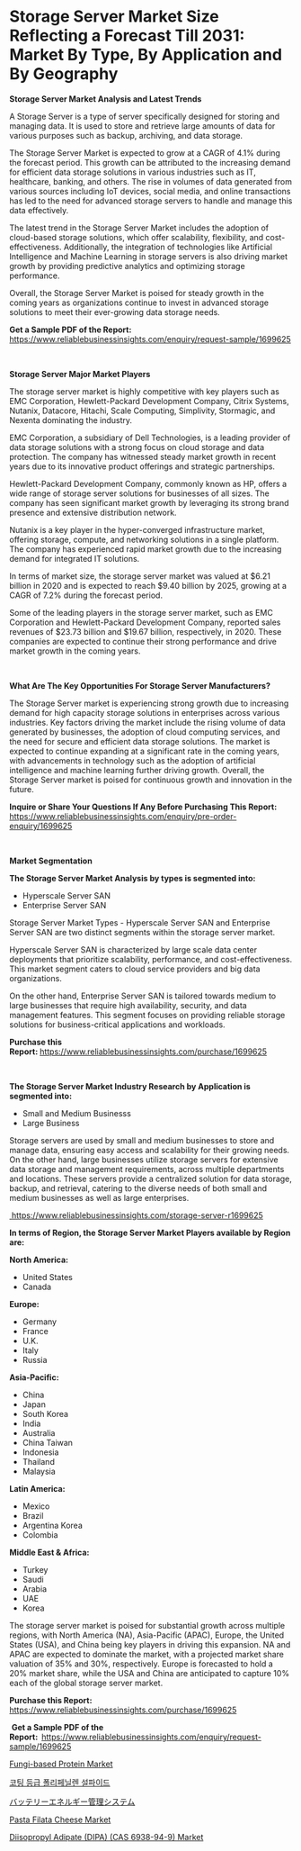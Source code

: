 <p><h1>Storage Server Market Size Reflecting a Forecast Till 2031: Market By Type, By Application and By Geography</h1></p><p><strong>Storage Server Market Analysis and Latest Trends</strong></p>
<p><p>A Storage Server is a type of server specifically designed for storing and managing data. It is used to store and retrieve large amounts of data for various purposes such as backup, archiving, and data storage.</p><p>The Storage Server Market is expected to grow at a CAGR of 4.1% during the forecast period. This growth can be attributed to the increasing demand for efficient data storage solutions in various industries such as IT, healthcare, banking, and others. The rise in volumes of data generated from various sources including IoT devices, social media, and online transactions has led to the need for advanced storage servers to handle and manage this data effectively.</p><p>The latest trend in the Storage Server Market includes the adoption of cloud-based storage solutions, which offer scalability, flexibility, and cost-effectiveness. Additionally, the integration of technologies like Artificial Intelligence and Machine Learning in storage servers is also driving market growth by providing predictive analytics and optimizing storage performance.</p><p>Overall, the Storage Server Market is poised for steady growth in the coming years as organizations continue to invest in advanced storage solutions to meet their ever-growing data storage needs.</p></p>
<p><strong>Get a Sample PDF of the Report:&nbsp;</strong> <a href="https://www.reliablebusinessinsights.com/enquiry/request-sample/1699625">https://www.reliablebusinessinsights.com/enquiry/request-sample/1699625</a></p>
<p>&nbsp;</p>
<p><strong>Storage Server Major Market Players</strong></p>
<p><p>The storage server market is highly competitive with key players such as EMC Corporation, Hewlett-Packard Development Company, Citrix Systems, Nutanix, Datacore, Hitachi, Scale Computing, Simplivity, Stormagic, and Nexenta dominating the industry.</p><p>EMC Corporation, a subsidiary of Dell Technologies, is a leading provider of data storage solutions with a strong focus on cloud storage and data protection. The company has witnessed steady market growth in recent years due to its innovative product offerings and strategic partnerships.</p><p>Hewlett-Packard Development Company, commonly known as HP, offers a wide range of storage server solutions for businesses of all sizes. The company has seen significant market growth by leveraging its strong brand presence and extensive distribution network.</p><p>Nutanix is a key player in the hyper-converged infrastructure market, offering storage, compute, and networking solutions in a single platform. The company has experienced rapid market growth due to the increasing demand for integrated IT solutions.</p><p>In terms of market size, the storage server market was valued at $6.21 billion in 2020 and is expected to reach $9.40 billion by 2025, growing at a CAGR of 7.2% during the forecast period.</p><p>Some of the leading players in the storage server market, such as EMC Corporation and Hewlett-Packard Development Company, reported sales revenues of $23.73 billion and $19.67 billion, respectively, in 2020. These companies are expected to continue their strong performance and drive market growth in the coming years.</p></p>
<p>&nbsp;</p>
<p><strong>What Are The Key Opportunities For Storage Server Manufacturers?</strong></p>
<p><p>The Storage Server market is experiencing strong growth due to increasing demand for high capacity storage solutions in enterprises across various industries. Key factors driving the market include the rising volume of data generated by businesses, the adoption of cloud computing services, and the need for secure and efficient data storage solutions. The market is expected to continue expanding at a significant rate in the coming years, with advancements in technology such as the adoption of artificial intelligence and machine learning further driving growth. Overall, the Storage Server market is poised for continuous growth and innovation in the future.</p></p>
<p><strong>Inquire or Share Your Questions If Any Before Purchasing This Report:</strong> <a href="https://www.reliablebusinessinsights.com/enquiry/pre-order-enquiry/1699625">https://www.reliablebusinessinsights.com/enquiry/pre-order-enquiry/1699625</a></p>
<p>&nbsp;</p>
<p><strong>Market Segmentation</strong></p>
<p><strong>The Storage Server Market Analysis by types is segmented into:</strong></p>
<p><ul><li>Hyperscale Server SAN</li><li>Enterprise Server SAN</li></ul></p>
<p><p>Storage Server Market Types - Hyperscale Server SAN and Enterprise Server SAN are two distinct segments within the storage server market. </p><p>Hyperscale Server SAN is characterized by large scale data center deployments that prioritize scalability, performance, and cost-effectiveness. This market segment caters to cloud service providers and big data organizations.</p><p>On the other hand, Enterprise Server SAN is tailored towards medium to large businesses that require high availability, security, and data management features. This segment focuses on providing reliable storage solutions for business-critical applications and workloads.</p></p>
<p><strong>Purchase this Report:&nbsp;</strong><a href="https://www.reliablebusinessinsights.com/purchase/1699625">https://www.reliablebusinessinsights.com/purchase/1699625</a></p>
<p>&nbsp;</p>
<p><strong>The Storage Server Market Industry Research by Application is segmented into:</strong></p>
<p><ul><li>Small and Medium Businesss</li><li>Large Business</li></ul></p>
<p><p>Storage servers are used by small and medium businesses to store and manage data, ensuring easy access and scalability for their growing needs. On the other hand, large businesses utilize storage servers for extensive data storage and management requirements, across multiple departments and locations. These servers provide a centralized solution for data storage, backup, and retrieval, catering to the diverse needs of both small and medium businesses as well as large enterprises.</p></p>
<p><a href="https://www.reliablebusinessinsights.com/storage-server-r1699625">&nbsp;https://www.reliablebusinessinsights.com/storage-server-r1699625</a></p>
<p><strong>In terms of Region, the Storage Server Market Players available by Region are:</strong></p>
<p>
    <p> <strong> North America: </strong>
        <ul>
            <li>United States</li>
            <li>Canada</li>
        </ul>
        </p> 
    <p> <strong> Europe: </strong>
        <ul>
            <li>Germany</li>
            <li>France</li>
            <li>U.K.</li>
            <li>Italy</li>
            <li>Russia</li>
        </ul>
        </p> 
    <p> <strong> Asia-Pacific: </strong>
        <ul>
            <li>China</li>
            <li>Japan</li>
            <li>South Korea</li>
            <li>India</li>
            <li>Australia</li>
            <li>China Taiwan</li>
            <li>Indonesia</li>
            <li>Thailand</li>
            <li>Malaysia</li>
        </ul>
        </p> 
    <p> <strong> Latin America: </strong>
        <ul>
            <li>Mexico</li>
            <li>Brazil</li>
            <li>Argentina Korea</li>
            <li>Colombia</li>
        </ul>
        </p> 
    <p> <strong> Middle East & Africa: </strong>
        <ul>
            <li>Turkey</li>
            <li>Saudi</li>
            <li>Arabia</li>
            <li>UAE</li>
            <li>Korea</li>
        </ul>
    </p>
    </p>
<p><p>The storage server market is poised for substantial growth across multiple regions, with North America (NA), Asia-Pacific (APAC), Europe, the United States (USA), and China being key players in driving this expansion. NA and APAC are expected to dominate the market, with a projected market share valuation of 35% and 30%, respectively. Europe is forecasted to hold a 20% market share, while the USA and China are anticipated to capture 10% each of the global storage server market.</p></p>
<p><strong>Purchase this Report: </strong><a href="https://www.reliablebusinessinsights.com/purchase/1699625">https://www.reliablebusinessinsights.com/purchase/1699625</a></p>
<p>&nbsp;<strong>Get a Sample PDF of the Report:&nbsp;&nbsp;</strong><a href="https://www.reliablebusinessinsights.com/enquiry/request-sample/1699625">https://www.reliablebusinessinsights.com/enquiry/request-sample/1699625</a></p>
<p><strong></strong></p>
<p><p><a href="https://github.com/AlysaLedner2023/Market-Research-Report-List-1/blob/main/fungi-based-protein-market.md">Fungi-based Protein Market</a></p><p><a href="https://github.com/airdroplover110/Market-Research-Report-List-1/blob/main/7510186111838.md">코팅 등급 폴리페닐렌 설파이드</a></p><p><a href="https://github.com/DemarcusKuhlman/Market-Research-Report-List-1/blob/main/3746026124665.md">バッテリーエネルギー管理システム</a></p><p><a href="https://issuu.com/reportprime-2/docs/pasta-filata-cheese-market-size-2030.pptx">Pasta Filata Cheese Market</a></p><p><a href="https://github.com/sonuprakash1/Market-Research-Report-List-3/blob/main/diisopropyl-adipate-dipa-cas-6938-94-9-market.md">Diisopropyl Adipate (DIPA) (CAS 6938-94-9) Market</a></p></p>